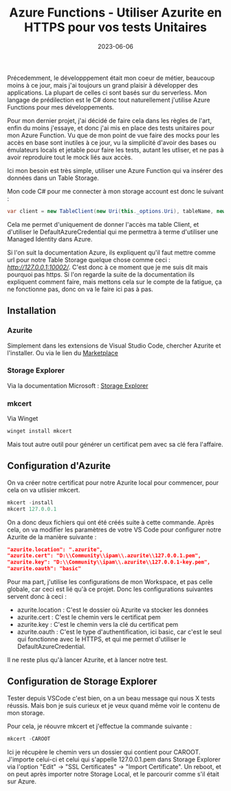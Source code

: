 ﻿---
layout: post
title: Azure Functions - Utiliser Azurite en HTTPS pour vos tests Unitaires
date: 2023-06-06
categories: [ "Azure", "Azure Functions" ]
githubcommentIdtoreplace: 
---

Précedemment, le développpement était mon coeur de métier, beaucoup moins à ce jour, mais j'ai toujours un grand plaisir à développer des applications. La plupart de celles ci sont basés sur du serverless. Mon langage de prédilection est le C# donc tout naturellement j'utilise Azure Functions pour mes développements.

Pour mon dernier projet, j'ai décidé de faire cela dans les règles de l'art, enfin du moins j'essaye, et donc j'ai mis en place des tests unitaires pour mon Azure Function. Vu que de mon point de vue faire des mocks pour les accès en base sont inutiles à ce jour, vu la simplicité d'avoir des bases ou émulateurs locals et jetable pour faire les tests, autant les utliser, et ne pas à avoir reproduire tout le mock liés aux accès.

Ici mon besoin est très simple, utiliser une Azure Function qui va insérer des données dans un Table Storage.

Mon code C# pour me connecter à mon storage account est donc le suivant : 

```csharp
var client = new TableClient(new Uri(this._options.Uri), tableName, new DefaultAzureCredential());
```

Cela me permet d'uniquement de donner l'accès ma table Client, et d'utiliser le DefaultAzureCredential qui me permettra à terme d'utiliser une Managed Identity dans Azure.

Si l'on suit la documentation Azure, ils expliquent qu'il faut mettre comme url pour notre Table Storage quelque chose comme ceci : *http://127.0.0.1:10002/*. C'est donc à ce moment que je me suis dit mais pourquoi pas https. Si l'on regarde la suite de la documentation ils expliquent comment faire, mais mettons cela sur le compte de la fatigue, ça ne fonctionne pas, donc on va le faire ici pas à pas.

## Installation

### Azurite

Simplement dans les extensions de Visual Studio Code, chercher Azurite et l'installer.
Ou via le lien du [Marketplace](https://marketplace.visualstudio.com/items?itemName=Azurite.azurite)

### Storage Explorer

Via la documentation Microsoft : [Storage Explorer](https://azure.microsoft.com/en-us/products/storage/storage-explorer/)

### mkcert

Via Winget

```powershell
winget install mkcert
```

Mais tout autre outil pour générer un certificat pem avec sa clé fera l'affaire.

## Configuration d'Azurite

On va créer notre certificat pour notre Azurite local pour commencer, pour cela on va utlisier mkcert.

```powershell
mkcert -install
mkcert 127.0.0.1
```

On a donc deux fichiers qui ont été créés suite à cette commande.
Après cela, on va modifier les paramètres de votre VS Code pour configurer notre Azurite de la manière suivante : 

```json
"azurite.location": ".azurite",
"azurite.cert": "D:\\Community\\ipam\\.azurite\\127.0.0.1.pem",
"azurite.key": "D:\\Community\\ipam\\.azurite\\127.0.0.1-key.pem",
"azurite.oauth": "basic"
```

Pour ma part, j'utilise les configurations de mon Workspace, et pas celle globale, car ceci est lié qu'à ce projet. Donc les configurations suivantes servent donc à ceci :

- azurite.location : C'est le dossier où Azurite va stocker les données
- azurite.cert : C'est le chemin vers le certificat pem
- azurite.key : C'est le chemin vers la clé du certificat pem
- azurite.oauth : C'est le type d'authentification, ici basic, car c'est le seul qui fonctionne avec le HTTPS, et qui me permet d'utiliser le DefaultAzureCredential.

Il ne reste plus qu'à lancer Azurite, et à lancer notre test.

## Configuration de Storage Explorer

Tester depuis VSCode c'est bien, on a un beau message qui nous X tests réussis. Mais bon je suis curieux et je veux quand même voir le contenu de mon storage.

Pour cela, je réouvre mkcert et j'effectue la commande suivante :

```powershell
mkcert -CAROOT
```

Ici je récupère le chemin vers un dossier qui contient pour CAROOT. J'importe celui-ci et celui qui s'appelle 127.0.0.1.pem dans Storage Explorer via l'option "Edit" -> "SSL Certificates" -> "Import Certificate". Un reboot, et on peut après importer notre Storage Local, et le parcourir comme s'il était sur Azure.